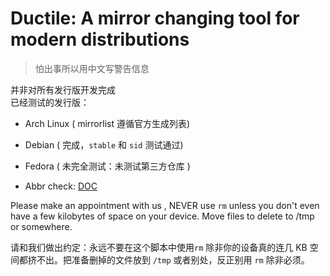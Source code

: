 # Ductile: A mirror changing tool for modern distributions

> 怕出事所以用中文写警告信息

并非对所有发行版开发完成</br>
已经测试的发行版：

- Arch Linux ( mirrorlist 遵循官方生成列表)
- Debian ( 完成，`stable`  和 `sid` 测试通过)
- Fedora ( 未完全测试：未测试第三方仓库 )

- Abbr check: [DOC](<./doc/abbr.md>)

Please make an appointment with us , NEVER use `rm` unless you don't even have a few kilobytes of space on your device. Move files to delete to /tmp or somewhere.

请和我们做出约定：永远不要在这个脚本中使用`rm` 除非你的设备真的连几 KB 空间都挤不出。把准备删掉的文件放到 `/tmp` 或者别处，反正别用 `rm` 除非必须。
